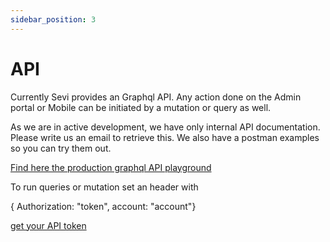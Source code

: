 ```yaml
---
sidebar_position: 3
---
```


# API

Currently Sevi provides an Graphql API. Any action done on the Admin portal or Mobile can be initiated by a mutation or query as well. 

As we are in active development, we have only internal API documentation. Please write us an email to retrieve this. We also have a postman examples so you can try them out.

[Find here the production graphql API playground](https://exodus.sevi.io/graphql)

To run queries or mutation set an header with 

{ Authorization: "token", account: "account"}

[get your API token](/docs/admin/API)